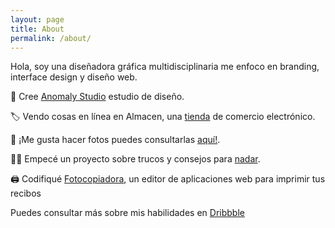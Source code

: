 ```yaml
---
layout: page
title: About
permalink: /about/
---
```


Hola, soy una diseñadora gráfica multidisciplinaria me enfoco en branding, interface design y diseño web.


🎨 Cree [Anomaly Studio] estudio de diseño.

🏷️ Vendo cosas en línea en Almacen, una [tienda] de comercio electrónico.

📸 ¡Me gusta hacer fotos puedes consultarlas [aquí!].

🏊‍♂️ Empecé un proyecto sobre trucos y consejos para [nadar].

🖨️ Codifiqué [Fotocopiadora], un editor de aplicaciones web para imprimir tus recibos

Puedes consultar más sobre mis habilidades en [Dribbble]


[Anomaly Studio]: https://twitter.com/anomalylab
[tienda]: https://almacen.mercadoshops.com.mx/
[aquí!]: https://fofiane.tumblr.com/
[nadar]: https://www.instagram.com/aletasport/
[Fotocopiadora]: https://fofia.github.io/fotocopiadora/
[Dribbble]: https://dribbble.com/anomalylab